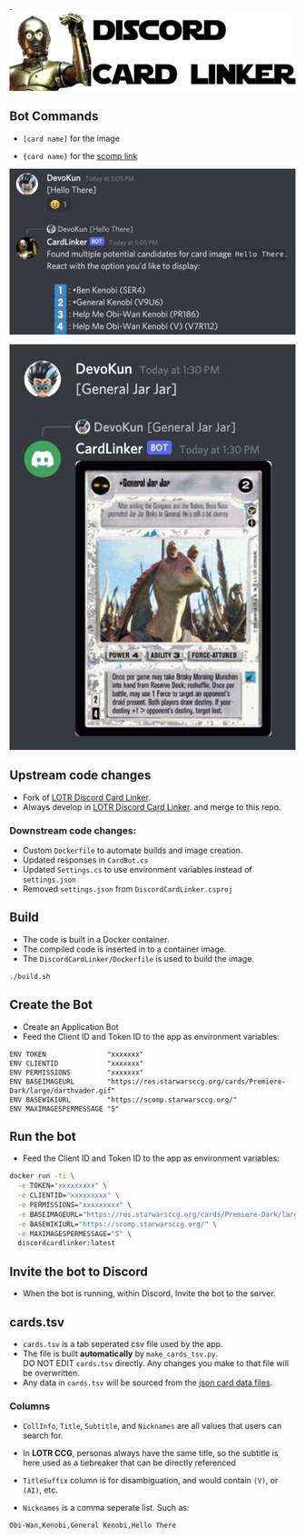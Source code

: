 
![](banner.png)


## Bot Commands

* `[card name]` for the image

* `{card name}` for the [scomp link](httsp://scomp.starwarsccg.org)

![](hello_there.png)

![](general_jar_jar.png)



## Upstream code changes

* Fork of [LOTR Discord Card Linker](https://github.com/PlayersCouncil/DiscordCardLinker).
* Always develop in [LOTR Discord Card Linker](https://github.com/PlayersCouncil/DiscordCardLinker). and merge to this repo.

### Downstream code changes:

* Custom `Dockerfile` to automate builds and image creation.
* Updated responses in `CardBot.cs`
* Updated `Settings.cs` to use environment variables instead of `settings.json`
* Removed `settings.json` from `DiscordCardLinker.csproj`



## Build

* The code is built in a Docker container.
* The compiled code is inserted in to a container image.
* The `DiscordCardLinker/Dockerfile` is used to build the image.

```bash
./build.sh
```


## Create the Bot

* Create an Application Bot
* Feed the Client ID and Token ID to the app as environment variables:
```
ENV TOKEN               "xxxxxxx"
ENV CLIENTID            "xxxxxxx"
ENV PERMISSIONS         "xxxxxxx"
ENV BASEIMAGEURL        "https://res.starwarsccg.org/cards/Premiere-Dark/large/darthvader.gif"
ENV BASEWIKIURL         "https://scomp.starwarsccg.org/"
ENV MAXIMAGESPERMESSAGE "5"
```

## Run the bot

* Feed the Client ID and Token ID to the app as environment variables:

```bash
docker run -ti \
  -e TOKEN="xxxxxxxxx" \
  -e CLIENTID="xxxxxxxxx" \
  -e PERMISSIONS="xxxxxxxxx" \
  -e BASEIMAGEURL="https://res.starwarsccg.org/cards/Premiere-Dark/large/darthvader.gif" \
  -e BASEWIKIURL="https://scomp.starwarsccg.org/" \
  -e MAXIMAGESPERMESSAGE="5" \
  discordcardlinker:latest
```


## Invite the bot to Discord

* When the bot is running, within Discord, Invite the bot to the server.


## cards.tsv

* `cards.tsv` is a tab seperated csv file used by the app.
* The file is built **automatically** by `make_cards_tsv.py`.<br />DO NOT EDIT `cards.tsv` directly. Any changes you make to that file will be overwritten.
* Any data in `cards.tsv` will be sourced from the [json card data files](https://github.com/swccgpc/swccg-card-json).

### Columns

* `CollInfo`, `Title`, `Subtitle`, and `Nicknames` are all values that users can search for.
* In **LOTR CCG**, personas always have the same title, so the subtitle is here used as a tiebreaker that can be directly referenced

* `TitleSuffix` column is for disambiguation, and would contain `(V)`, or `(AI)`, etc.

* `Nicknames` is a comma seperate list. Such as:
```
Obi-Wan,Kenobi,General Kenobi,Hello There
```


